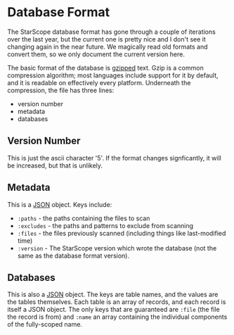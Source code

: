 Database Format
===============

The StarScope database format has gone through a couple of iterations over the
last year, but the current one is pretty nice and I don't see it changing again
in the near future. We magically read old formats and convert them, so we only
document the current version here.

The basic format of the database is [gzipped](https://en.wikipedia.org/wiki/Gzip)
text. Gzip is a common compression algorithm; most languages include support for
it by default, and it is readable on effectively every platform. Underneath the
compression, the file has three lines:
 * version number
 * metadata
 * databases

Version Number
--------------

This is just the ascii character '5'. If the format changes signficantly, it
will be increased, but that is unlikely.

Metadata
--------

This is a [JSON](https://en.wikipedia.org/wiki/Json) object. Keys include:
 * `:paths` - the paths containing the files to scan
 * `:excludes` - the paths and patterns to exclude from scanning
 * `:files` - the files previously scanned (including things like last-modified
   time)
 * `:version` - The StarScope version which wrote the database (not the same as
   the database format version).

Databases
---------

This is also a [JSON](https://en.wikipedia.org/wiki/Json) object. The keys are
table names, and the values are the tables themselves. Each table is an array of
records, and each record is itself a JSON object. The only keys that are
guaranteed are `:file` (the file the record is from) and `:name` an array
containing the individual components of the fully-scoped name.
